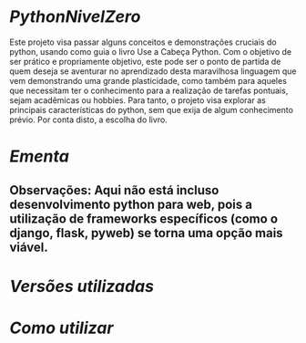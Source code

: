 <h1><i>PythonNivelZero</i></h1>
Este projeto visa passar alguns conceitos e demonstrações cruciais do python, usando como guia o livro Use a Cabeça Python. Com o objetivo de ser prático e propriamente objetivo, este pode ser o ponto de partida de quem deseja se aventurar no aprendizado desta maravilhosa linguagem que vem demonstrando uma grande plasticidade, como também para aqueles que necessitam ter o conhecimento para a realização de tarefas pontuais, sejam acadêmicas ou hobbies. Para tanto, o projeto visa explorar as principais características do python, sem que exija de algum conhecimento prévio. Por conta disto, a escolha do livro.  
 
<h1><i>Ementa</i></h1>

<h2><b>Observações:</b> Aqui não está incluso desenvolvimento python para web, pois a utilização de frameworks específicos (como o django, flask, pyweb) se torna uma opção mais viável.
<h1><i>Versões utilizadas</i></h1>


<h1><i>Como utilizar</i><h1>


